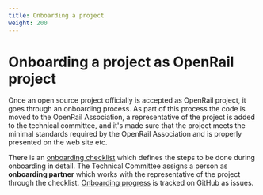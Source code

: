 ```yaml
---
title: Onboarding a project
weight: 200
---
```


# Onboarding a project as OpenRail project

Once an open source project officially is accepted as OpenRail project, it goes through an onboarding process. As part of this process the code is moved to the OpenRail Association, a representative of the project is added to the technical committee, and it's made sure that the project meets the minimal standards required by the OpenRail Association and is properly presented on the web site etc.

There is an [onboarding checklist](https://github.com/OpenRailAssociation/technical-committee/blob/main/.github/ISSUE_TEMPLATE/onboarding-new-project.md) which defines the steps to be done during onboarding in detail. The Technical Committee assigns a person as **onboarding partner** which works with the representative of the project through the checklist. [Onboarding progress](https://github.com/OpenRailAssociation/technical-committee/issues?q=is%3Aissue+is%3Aopen+label%3AOnboarding) is tracked on GitHub as issues.
